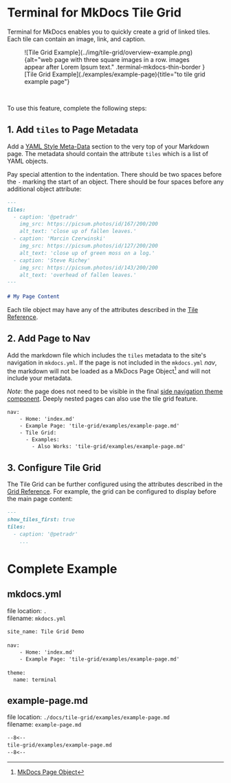 # Terminal for MkDocs Tile Grid

Terminal for MkDocs enables you to quickly create a grid of linked tiles.  Each tile can contain an image, link, and caption.

<section markdown>
<figure markdown>
![Tile Grid Example](../img/tile-grid/overview-example.png){alt="web page with three square images in a row.  images appear after Lorem Ipsum text." .terminal-mkdocs-thin-border }
<figcaption markdown>[Tile Grid Example](./examples/example-page){title="to tile grid example page"}</figcaption>
</figure>
</section>
<br>

To use this feature, complete the following steps:

## 1. Add `tiles` to Page Metadata
Add a [YAML Style Meta-Data] section to the very top of your Markdown page.  The metadata should contain the attribute `tiles` which is a list of YAML objects.  

Pay special attention to the indentation.  There should be two spaces before the `-` marking the start of an object.  There should be four spaces before any additional object attribute:  

```markdown
---
tiles:
  - caption: '@petradr'
    img_src: https://picsum.photos/id/167/200/200
    alt_text: 'close up of fallen leaves.'
  - caption: 'Marcin Czerwinski'
    img_src: https://picsum.photos/id/127/200/200
    alt_text: 'close up of green moss on a log.'
  - caption: 'Steve Richey'
    img_src: https://picsum.photos/id/143/200/200
    alt_text: 'overhead of fallen leaves.'
---

# My Page Content
```

Each tile object may have any of the attributes described in the [Tile Reference](tile.md).


## 2. Add Page to Nav
Add the markdown file which includes the `tiles` metadata to the site's navigation in `mkdocs.yml`.  If the page is not included in the `mkdocs.yml` *nav*, the markdown will not be loaded as a MkDocs Page Object[^mkdocs-page-object] and will not include your metadata.

*Note*: the page does not need to be visible in the final [side navigation theme component](../configuration/).  Deeply nested pages can also use the tile grid feature.  

```
nav:
    - Home: 'index.md'
    - Example Page: 'tile-grid/examples/example-page.md'
    - Tile Grid:
      - Examples:
        - Also Works: 'tile-grid/examples/example-page.md'
```

[^mkdocs-page-object]: [MkDocs Page Object]
[^mkdocs-page-meta]: [MkDocs Page Metadata]

[YAML Style Meta-Data]: https://www.mkdocs.org/user-guide/writing-your-docs/#yaml-style-meta-data
[MkDocs Page Object]: https://www.mkdocs.org/dev-guide/themes/#navigation-objects
[MkDocs Page Metadata]: https://www.mkdocs.org/dev-guide/themes/#mkdocs.structure.pages.Page.meta
[Markdown Metadata]: https://www.mkdocs.org/user-guide/writing-your-docs/#meta-data

## 3. Configure Tile Grid
The Tile Grid can be further configured using the attributes described in the [Grid Reference](grid.md).  For example, the grid can be configured to display before the main page content:

```markdown
---
show_tiles_first: true
tiles:
  - caption: '@petradr'
    ...
```


# Complete Example

## mkdocs.yml
file location: `.`  
filename: `mkdocs.yml`  

```
site_name: Tile Grid Demo

nav:
    - Home: 'index.md'
    - Example Page: 'tile-grid/examples/example-page.md'

theme:
  name: terminal
```
## example-page.md
file location: `./docs/tile-grid/examples/example-page.md`  
filename: `example-page.md`  

```markdown
--8<--
tile-grid/examples/example-page.md
--8<--
```
